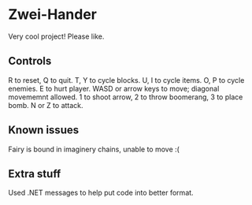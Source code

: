 # Zwei-Hander
Very cool project! Please like.
## Controls
R to reset, Q to quit.
T, Y to cycle blocks.
U, I to cycle items.
O, P to cycle enemies.
E to hurt player.
WASD or arrow keys to move; diagonal movememnt allowed.
1 to shoot arrow, 2 to throw boomerang, 3 to place bomb.
N or Z to attack.
## Known issues
Fairy is bound in imaginery chains, unable to move :(
## Extra stuff
Used .NET messages to help put code into better format.
